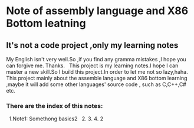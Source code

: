 
# Note of assembly language and X86 Bottom leatning

## It's not a code project ,only my learning notes

My English isn't very well.So ,if you find any gramma mistakes ,I hope you can  forgive me. Thanks.
    This project is my learning notes.I hope I can master a new skill.So I build this project.In order to let me not so lazy,haha.
    This project mainly about the assemble language and X86 bottom learning ,maybe it will add some other languages' source code , such as C,C++,C# etc.
   ### There are the index of this notes:
    1.Note1: Somethong basics2
    2.
    3.
    4.
2
